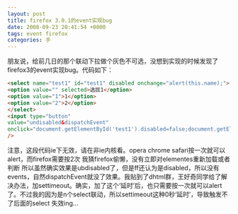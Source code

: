```yaml
---
layout: post
title: firefox 3.0.1的event实现bug
date: 2008-09-23 20:41:54 +0800
tags: event firefox
categories: 手
---
```

朋友说，给前几日的那个联动下拉做个灰色不可选，没想到实现的时候发现了firefox3的event实现bug。代码如下：

```html
<select name="test1" id="test1" disabled onchange="alert(this.name);">
<option value="" selected>选拔1</option>
<option value="1">1</option>
<option value="2">2</option>
</select>
<input type="button"
value="undisabled&dispatchEvent"
onclick="document.getElementById('test1').disabled=false;document.getElementById('test1').options[1].selected = true;var evt = document.createEvent('HTMLEvents');evt.initEvent('change',true,true);document.getElementById('test1').dispatchEvent(evt);"
/>
```

注意，这段代码ie下无效，请在非ie内核看。opera chrome safari按一次就可以alert，而firefox需要按2次 我猜firefox偷懒，没有立即对elementes重新加载或者判断 所以虽然确实效果是ubdisabled了，但是ff还认为是disabled，所以没有events，自然dispatchEvent就没了效果。我贴到了dhtml群，王好奇同学给了解决办法，加settimeout。确实，加了这个‘延时’后，也只需要按一次就可以alert了。不过我的因为是n个select联动，所以settimeout这种0秒‘延时’，导致触发不了后面的select 失效ing...
